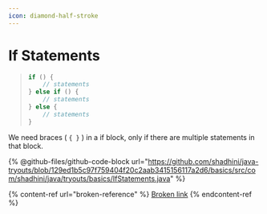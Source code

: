 ```yaml
---
icon: diamond-half-stroke
---
```


# If Statements

> ```java
> if () {
>     // statements
> } else if () {
>     // statements
> } else {
>     // statements
> }
> ```

We need braces ( `{ }` ) in a if block, only if there are multiple statements in that block.



{% @github-files/github-code-block url="https://github.com/shadhini/java-tryouts/blob/129ed1b5c97f759404f20c2aab3415156117a2d6/basics/src/com/shadhini/java/tryouts/basics/IfStatements.java" %}



{% content-ref url="broken-reference" %}
[Broken link](broken-reference)
{% endcontent-ref %}



